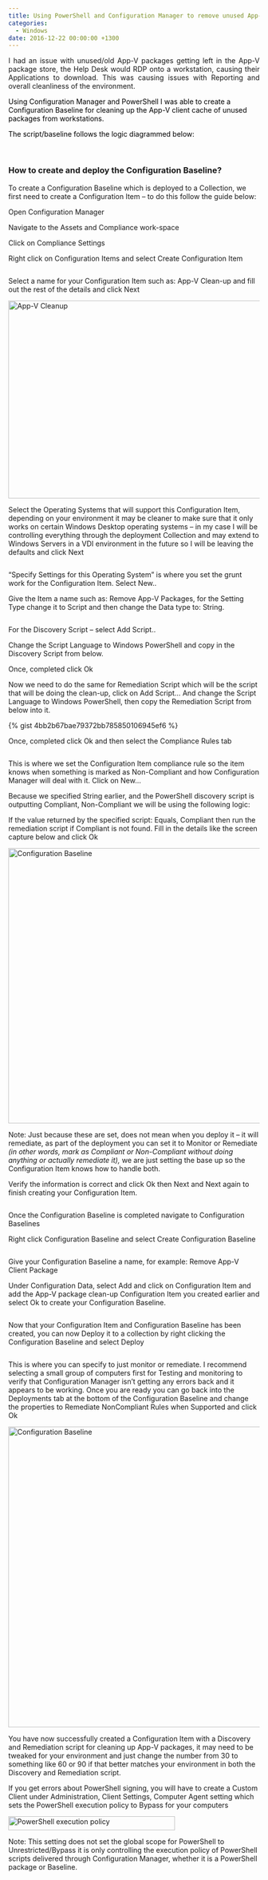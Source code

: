 ```yaml
---
title: Using PowerShell and Configuration Manager to remove unused App-V packages automatically
categories:
  - Windows
date: 2016-12-22 00:00:00 +1300
---
```

<section class="av\_textblock\_section " itemscope="itemscope" itemtype="https://schema.org/BlogPosting" itemprop="blogPost" >

<div class='avia_textblock  '   itemprop="text" >
  <p style="text-align: justify;">
    I had an issue with unused/old App-V packages getting left in the App-V package store, the Help Desk would RDP onto a workstation, causing their Applications to download. This was causing issues with Reporting and overall cleanliness of the environment.
  </p>
  
  <p>
    <span style="color: black;">Using Configuration Manager and PowerShell I was able to create a Configuration Baseline for cleaning up the App-V client cache of unused packages from workstations.<br /> </span>
  </p>
  
  <p>
    <span style="color: black;">The script/baseline follows the logic diagrammed below:<br /> </span>
  </p>
  
  <p>
    <img src="https://i0.wp.com/luke.geek.nz/wp-content/uploads/2016/12/122216_0752_Removeunuse1.jpg?w=1500" alt="" data-recalc-dims="1" /><span style="color: black;"><br /> </span>
  </p>
  
  <h3>
    How to create and deploy the Configuration Baseline?
  </h3>
  
  <p>
    To create a Configuration Baseline which is deployed to a Collection, we first need to create a Configuration Item – to do this follow the guide below:
  </p>
  
  <p>
    Open Configuration Manager
  </p>
  
  <p>
    Navigate to the Assets and Compliance work-space
  </p>
  
  <p>
    Click on Compliance Settings
  </p>
  
  <p>
    Right click on Configuration Items and select Create Configuration Item
  </p>
  
  <p>
    <img src="https://i0.wp.com/luke.geek.nz/wp-content/uploads/2016/12/122216_0752_Removeunuse2.png?w=1500" alt="" data-recalc-dims="1" />
  </p>
  
  <p>
    Select a name for your Configuration Item such as: App-V Clean-up and fill out the rest of the details and click Next
  </p>
  
  <p>
    <img class="alignnone" src="https://i2.wp.com/luke.geek.nz/wp-content/uploads/2016/12/122216_0752_Removeunuse3.png?resize=575%2C396" alt="App-V Cleanup" width="575" height="396" data-recalc-dims="1" />
  </p>
  
  <p>
    Select the Operating Systems that will support this Configuration Item, depending on your environment it may be cleaner to make sure that it only works on certain Windows Desktop operating systems – in my case I will be controlling everything through the deployment Collection and may extend to Windows Servers in a VDI environment in the future so I will be leaving the defaults and click Next
  </p>
  
  <p>
    <img src="https://i2.wp.com/luke.geek.nz/wp-content/uploads/2016/12/122216_0752_Removeunuse4.png?w=1500" alt="" data-recalc-dims="1" />
  </p>
  
  <p>
    &#8220;Specify Settings for this Operating System&#8221; is where you set the grunt work for the Configuration Item. Select New..
  </p>
  
  <p>
    Give the Item a name such as: Remove App-V Packages, for the Setting Type change it to Script and then change the Data type to: String.
  </p>
  
  <p>
    <img src="https://i0.wp.com/luke.geek.nz/wp-content/uploads/2016/12/122216_0752_Removeunuse5.png?w=1500" alt="" data-recalc-dims="1" />
  </p>
  
  <p>
    For the Discovery Script – select Add Script..
  </p>
  
  <p>
    Change the Script Language to Windows PowerShell and copy in the Discovery Script from below.
  </p>
  
  <p>
    Once, completed click Ok
  </p>
  
  <p>
    Now we need to do the same for Remediation Script which will be the script that will be doing the clean-up, click on Add Script&#8230; And change the Script Language to Windows PowerShell, then copy the Remediation Script from below into it.<strong><br /> </strong>
  </p>
  
  {% gist 4bb2b67bae79372bb785850106945ef6 %}
  
  <p>
    Once, completed click Ok and then select the Compliance Rules tab
  </p>
  
  <p>
    <img src="https://i0.wp.com/luke.geek.nz/wp-content/uploads/2016/12/122216_0752_Removeunuse6.png?w=1500" alt="" data-recalc-dims="1" />
  </p>
  
  <p>
    This is where we set the Configuration Item compliance rule so the item knows when something is marked as Non-Compliant and how Configuration Manager will deal with it. Click on New…
  </p>
  
  <p>
    Because we specified String earlier, and the PowerShell discovery script is outputting Compliant, Non-Compliant we will be using the following logic:
  </p>
  
  <p>
    If the value returned by the specified script: Equals, Compliant then run the remediation script if Compliant is not found. Fill in the details like the screen capture below and click Ok
  </p>
  
  <p>
    <img class="alignnone" src="https://i0.wp.com/luke.geek.nz/wp-content/uploads/2016/12/122216_0752_Removeunuse7.png?resize=591%2C551" alt="Configuration Baseline" width="591" height="551" data-recalc-dims="1" />
  </p>
  
  <p>
    Note: Just because these are set, does not mean when you deploy it – it will remediate, as part of the deployment you can set it to Monitor or Remediate <em>(in other words, mark as Compliant or Non-Compliant without doing anything or actually remediate it), </em>we are just setting the base up so the Configuration Item knows how to handle both.
  </p>
  
  <p>
    Verify the information is correct and click Ok then Next and Next again to finish creating your Configuration Item.
  </p>
  
  <p>
    <img src="https://i0.wp.com/luke.geek.nz/wp-content/uploads/2016/12/122216_0752_Removeunuse8.png?w=1500" alt="" data-recalc-dims="1" />
  </p>
  
  <p>
    Once the Configuration Baseline is completed navigate to Configuration Baselines
  </p>
  
  <p>
    Right click Configuration Baseline and select Create Configuration Baseline
  </p>
  
  <p>
    <img src="https://i1.wp.com/luke.geek.nz/wp-content/uploads/2016/12/122216_0752_Removeunuse9.png?w=1500" alt="" data-recalc-dims="1" />
  </p>
  
  <p>
    Give your Configuration Baseline a name, for example: Remove App-V Client Package
  </p>
  
  <p>
    Under Configuration Data, select Add and click on Configuration Item and add the App-V package clean-up Configuration Item you created earlier and select Ok to create your Configuration Baseline.
  </p>
  
  <p>
    <img src="https://i1.wp.com/luke.geek.nz/wp-content/uploads/2016/12/122216_0752_Removeunuse10.png?w=1500" alt="" data-recalc-dims="1" />
  </p>
  
  <p>
    Now that your Configuration Item and Configuration Baseline has been created, you can now Deploy it to a collection by right clicking the Configuration Baseline and select Deploy
  </p>
  
  <p>
    <img src="https://i0.wp.com/luke.geek.nz/wp-content/uploads/2016/12/122216_0752_Removeunuse11.png?w=1500" alt="" data-recalc-dims="1" />
  </p>
  
  <p>
    This is where you can specify to just monitor or remediate. I recommend selecting a small group of computers first for Testing and monitoring to verify that Configuration Manager isn&#8217;t getting any errors back and it appears to be working. Once you are ready you can go back into the Deployments tab at the bottom of the Configuration Baseline and change the properties to Remediate NonCompliant Rules when Supported and click Ok
  </p>
  
  <p>
    <img class="alignnone" src="https://i1.wp.com/luke.geek.nz/wp-content/uploads/2016/12/122216_0752_Removeunuse12.png?resize=624%2C602" alt="Configuration Baseline" width="624" height="602" data-recalc-dims="1" />
  </p>
  
  <p>
    You have now successfully created a Configuration Item with a Discovery and Remediation script for cleaning up App-V packages, it may need to be tweaked for your environment and just change the number from 30 to something like 60 or 90 if that better matches your environment in both the Discovery and Remediation script.
  </p>
  
  <p>
    If you get errors about PowerShell signing, you will have to create a Custom Client under Administration, Client Settings, Computer Agent setting which sets the PowerShell execution policy to Bypass for your computers
  </p>
  
  <p>
    <img class="alignnone" src="https://i2.wp.com/luke.geek.nz/wp-content/uploads/2016/12/122216_0752_Removeunuse13.png?resize=334%2C28" alt="PowerShell execution policy" width="334" height="28" data-recalc-dims="1" />
  </p>
  
  <p>
    Note: This setting does not set the global scope for PowerShell to Unrestricted/Bypass it is only controlling the execution policy of PowerShell scripts delivered through Configuration Manager, whether it is a PowerShell package or Baseline.
  </p>
</div></section>
